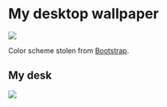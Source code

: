 # My desktop wallpaper

![](https://raw2.github.com/chibicode/wallpaper/master/wallpaper.png)

Color scheme stolen from [Bootstrap](http://getbootstrap.com/).

## My desk

![](https://raw2.github.com/chibicode/wallpaper/master/photo.jpg)
